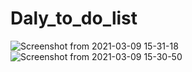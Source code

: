 # Daly_to_do_list

![Screenshot from 2021-03-09 15-31-18](https://user-images.githubusercontent.com/71354731/110520133-d6d73f80-80ec-11eb-96c6-9f3b833c77ee.png)
![Screenshot from 2021-03-09 15-30-50](https://user-images.githubusercontent.com/71354731/110520153-dccd2080-80ec-11eb-967a-1c32f1ecad54.png)
